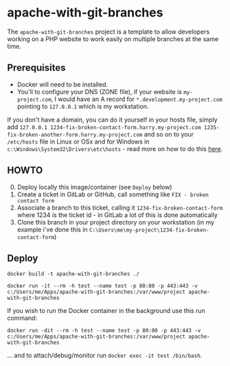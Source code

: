# apache-with-git-branches

The `apache-with-git-branches` project is a template to allow developers working on a PHP website to work easily on multiple branches at the same time.

## Prerequisites

- Docker will need to be installed.
- You'll to configure your DNS (ZONE file), if your website is `my-project.com`, I would have an A record for `*.development.my-project.com` pointing to `127.0.0.1` which is my workstation.

If you don't have a domain, you can do it yourself in your hosts file, simply add `127.0.0.1 1234-fix-broken-contact-form.harry.my-project.com 1235-fix-broken-another-form.harry.my-project.com` and so on to your `/etc/hosts` file in Linux or OSx and for Windows in `c:\Windows\System32\Drivers\etc\hosts` - read more on how to do this [here](https://docs.rackspace.com/support/how-to/modify-your-hosts-file).

## HOWTO

0. Deploy locally this image/container (see `Deploy` below)
1. Create a ticket in GitLab or GitHub, call something like `FIX - broken contact form`
2. Associate a branch to this ticket, calling it `1234-fix-broken-contact-form` where 1234 is the ticket id - in GitLab a lot of this is done automatically
3. Clone this branch in your project directory on your workstation (in my example i've done this in `C:\Users\me\my-project\1234-fix-broken-contact-form`)

## Deploy

```
docker build -t apache-with-git-branches ./

docker run -it --rm -h test --name test -p 80:80 -p 443:443 -v c:/Users/me/Apps/apache-with-git-branches:/var/www/project apache-with-git-branches
```

If you wish to run the Docker container in the background use this run command:
```
docker run -dit --rm -h test --name test -p 80:80 -p 443:443 -v c:/Users/me/Apps/apache-with-git-branches:/var/www/project apache-with-git-branches
```

... and to attach/debug/monitor run `docker exec -it test /bin/bash`.